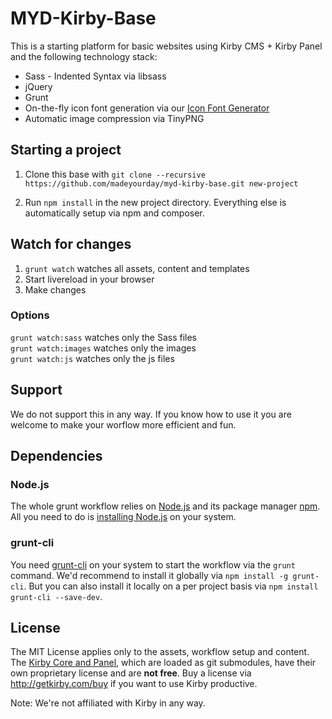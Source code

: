 # MYD-Kirby-Base

This is a starting platform for basic websites using Kirby CMS + Kirby Panel and the following technology stack:

- Sass - Indented Syntax via libsass
- jQuery
- Grunt
- On-the-fly icon font generation via our [Icon Font Generator](https://github.com/madeyourday/SVG-Icon-Font-Generator)
- Automatic image compression via TinyPNG

## Starting a project

1. Clone this base with `git clone --recursive https://github.com/madeyourday/myd-kirby-base.git new-project`

2. Run `npm install` in the new project directory. Everything else is automatically setup via npm and composer.

## Watch for changes

1. `grunt watch` watches all assets, content and templates
2. Start livereload in your browser
3. Make changes

### Options

`grunt watch:sass` watches only the Sass files  
`grunt watch:images` watches only the images  
`grunt watch:js` watches only the js files  

## Support

We do not support this in any way. If you know how to use it you are welcome to make your worflow more efficient and fun.

## Dependencies

### Node.js

The whole grunt workflow relies on [Node.js](https://nodejs.org/) and its package manager [npm](https://www.npmjs.com/). All you need to do is [installing Node.js](https://nodejs.org/) on your system.

### grunt-cli

You need [grunt-cli](https://github.com/gruntjs/grunt-cli) on your system to start the workflow via the `grunt` command. We'd recommend to install it globally via `npm install -g grunt-cli`. But you can also install it locally on a per project basis via `npm install grunt-cli --save-dev`.

## License

The MIT License applies only to the assets, workflow setup and content. The [Kirby Core and Panel](http://getkirby.com/), which are loaded as git submodules, have their own proprietary license and are **not free**. Buy a license via http://getkirby.com/buy if you want to use Kirby productive.

Note: We're not affiliated with Kirby in any way.
